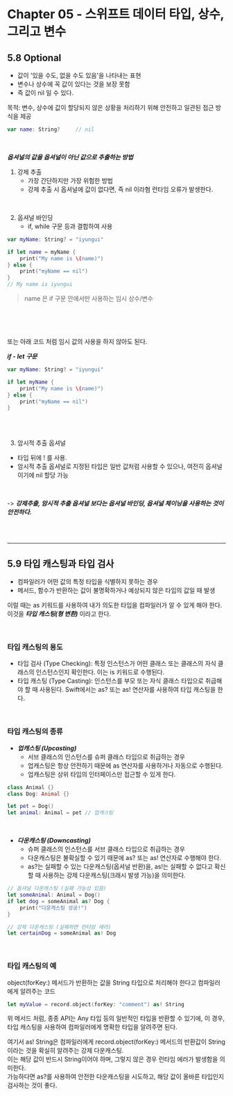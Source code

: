 # Chapter 05 - 스위프트 데이터 타입, 상수, 그리고 변수
<!-- 
## 5.2 - 데이터 타입
</br>

### Int
- 정수(부호있는 정수와 부호없는 정수)
- Int8, Int6, Int32, Int64
- UInt8, UInt16, UInt32, UInt64

***일반적으로는 플랫폼에 맞는 정수 크기를 사용하게 하는 Int 타입을 사용한다.***


</br>
</br>

### Float, Double

소수점이 있는 값 (ex. 4353.1223)
- Float (최대 32비트, 6자리까지 제공)
- Double (최대 64비트, 15자리까지 제공)
</br>
</br>

### Boolean
참/거짓(1과 0)
- true
- false
</br>
</br>

### Character
하나의 문자(문자, 숫자, 문장 부호, 기호 등)
</br>
</br>

### String
단어나 문장
> 문자열 보간법 https://www.hackingwithswift.com/read/0/5/string-interpolation

</br>
</br>

### 특수 문자/이스케이프 시퀀스

- 이스케이프 시퀀스: 개행, 탭 또는 문자열 내에 특정 유니코드 값을 지정하는 특수 문자
- 이스케이핑: 이러한 특수 문자를 \(역슬래시)로 구별하는 것

```swift
var newLine = "\n"
```

</br></br></br>

---

### 5.3 - 변수
애플리케이션이 사용하는 데이터를 저장하기 위해 예약된 컴퓨터 메모리 내의 위치
값 변경 가능

### 5.4 - 상수
한 번 할당 되면 값 변경 불가능

### 5.5 - 상수와 변수
- 변수보다 상수를 사용한는 것이 성능 향상에 도움


### 5.6 - 타입 애너테이션/타입 추론
- type safe - 변수의 데이터 타입이 한 번 정해지면 그 변수는 다른 타입의 데이터를 저장하는 데 사용 x

- 타입 애너테이션 (변수 및 상수 선언 시 타입을 지정하는 것)

```swift
var userCount: Int = 0
```

- 타입 추론 ( )

### 5.7 - 생략 -->


## 5.8 Optional

- 값이 '있을 수도, 없을 수도 있음'을 나타내는 표현
- 변수나 상수에 꼭 값이 있다는 것을 보장 못함
- 즉 값이 nil 일 수 있다.

목적: 변수, 상수에 값이 할당되지 않은 상황을 처리하기 위해 안전하고 일관된 접근 방식을 제공

```swift
var name: String?     // nil
```

</br>

***옵셔널의 값을 옵셔널이 아닌 값으로 추출하는 방법***

1. 강제 추출
    * 가장 간단하지만 가장 위험한 방법
    * 강제 추출 시 옵셔널에 값이 없다면, 즉 nil 이라혐 런타임 오류가 발생한다.

</br>

2. 옵셔널 바인딩
    * if, while 구문 등과 결합하여 사용

```swift
var myName: String? = "iyungui"

if let name = myName {
    print("My name is \(name)")
} else {
    print("myName == nil")
}
// My name is iyungui
```

> name 은 if 구문 안에서만 사용하는 임시 상수/변수

</br>
</br>
</br>

또는 아래 코드 처럼 임시 값의 사용을 하지 않아도 된다.


***if - let 구문***

```swift
var myName: String? = "iyungui"

if let myName {
    print("My name is \(name)")
} else {
    print("myName == nil")
}

```


</br>
</br>

3. 암시적 추출 옵셔널
- 타입 뒤에 ! 를 사용.
- 암시적 추출 옵셔널로 지정된 타입은 일반 값처럼 사용할 수 있으나, 여전히 옵셔널이기에 nil 할당 가능

</br>

-> ***강제추출, 암시적 추출 옵셔널 보다는 옵셔널 바인딩, 옵셔널 체이닝을 사용하는 것이 안전하다.***


</br>
</br>

---

## 5.9 타입 캐스팅과 타입 검사

- 컴파일러가 어떤 값의 특정 타입을 식별하지 못하는 경우
- 메서드, 함수가 반환하는 값이 불명확하거나 예상되지 않은 타입의 값일 때 발생

이럴 때는 as 키워드를 사용하여 내가 의도한 타입을 컴파일러가 알 수 있게 해야 한다. 이것을 ***타입 캐스팅(형 변환)*** 이라고 한다.

</br>

### 타입 캐스팅의 용도

- 타입 검사 (Type Checking): 특정 인스턴스가 어떤 클래스 또는 클래스의 자식 클래스의 인스턴스인지 확인한다. 이는 is 키워드로 수행된다.
- 타입 캐스팅 (Type Casting): 인스턴스를 부모 또는 자식 클래스 타입으로 취급해야 할 때 사용된다. Swift에서는 as? 또는 as! 연산자를 사용하여 타입 캐스팅을 한다.

</br>


### 타입 캐스팅의 종류

- ***업캐스팅 (Upcasting)***
    - 서브 클래스의 인스턴스를 슈퍼 클래스 타입으로 취급하는 경우
    - 업캐스팅은 항상 안전하기 때문에 as 연산자를 사용하거나 자동으로 수행된다. 
    - 업캐스팅은 상위 타입의 인터페이스만 접근할 수 있게 한다.

```swift
class Animal {}
class Dog: Animal {}

let pet = Dog()
let animal: Animal = pet // 업캐스팅
```

</br>

- ***다운캐스팅 (Downcasting)***
    - 슈퍼 클래스의 인스턴스를 서브 클래스 타입으로 취급하는 경우
    - 다운캐스팅은 불확실할 수 있기 때문에 as? 또는 as! 연산자로 수행해야 한다. 
    - as?는 실패할 수 있는 다운캐스팅(옵셔널 반환)을, as!는 실패할 수 없다고 확신할 때 사용하는 강제 다운캐스팅(크래시 발생 가능)을 의미한다.

```swift
// 옵셔널 다운캐스팅 (실패 가능성 있음)
let someAnimal: Animal = Dog()
if let dog = someAnimal as? Dog {
    print("다운캐스팅 성공!")
}

// 강제 다운캐스팅 (실패하면 런타임 에러)
let certainDog = someAnimal as! Dog
```

</br>

### 타입 캐스팅의 예

object(forKey:) 메서드가 반환하는 값을 String 타입으로 처리해야 한다고 컴파일러에게 알려주는 코드

```swift
let myValue = record.object(forKey: "comment") as! String
```

위 메서드 처럼, 종종 API는 Any 타입 등의 일반적인 타입을 반환할 수 있기에, 이 경우, 타입 캐스팅을 사용하여 컴파일러에게 명확한 타입을 알려주면 된다.

여기서 as! String은 컴파일러에게 record.object(forKey:) 메서드의 반환값이 String이라는 것을 확실히 알려주는 강제 다운캐스팅. 
</br>
이는 해당 값이 반드시 String이어야 하며, 그렇지 않은 경우 런타임 에러가 발생함을 의미한다. 
</br>
가능하다면 as?를 사용하여 안전한 다운캐스팅을 시도하고, 해당 값이 올바른 타입인지 검사하는 것이 좋다.
